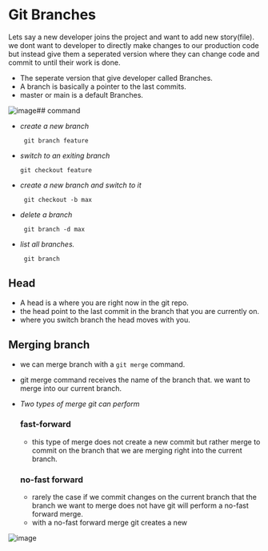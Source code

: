 
# Git Branches

Lets say a new developer joins the project and want to add new story(file). we dont want to developer to directly make changes to our production code but instead give them a seperated version where they can change code and commit to until their work is done.
- The seperate version that give developer called Branches.
- A branch is basically a pointer to the last commits.
- master or main is a default Branches.

![image](https://user-images.githubusercontent.com/98619865/158058441-d5eadb67-e223-4f1a-a3bd-96753b95d06e.png)## command 

- *create a new branch*

       git branch feature

- *switch to an exiting branch*

      git checkout feature 

- *create a new branch and switch to it* 
      
       git checkout -b max 

- *delete a branch*
    
       git branch -d max 


- *list all  branches.* 
 
       git branch 


## Head
- A head is a where you are right now in the git repo. 
- the head point to the last commit in the branch that you are currently on. 
- where you switch branch the head moves with you.

## Merging branch 

-  we can merge branch with  a `git merge` command.
- git merge command receives the name of the branch that. we want to merge into our current branch.

- *Two types of merge git can perform*
    
    ### fast-forward 

    - this type of merge does not create a new commit but rather merge to commit on the branch that we are merging right into the current branch.

    ### no-fast forward 
    - rarely the case if we commit changes on the current branch that the branch we want to merge does not have git will perform a no-fast forward merge.
    - with a no-fast forward merge git creates a new

![image](https://user-images.githubusercontent.com/98619865/158058501-3afdbfd2-55d0-45a4-b619-ec1c9b92f03c.png)
